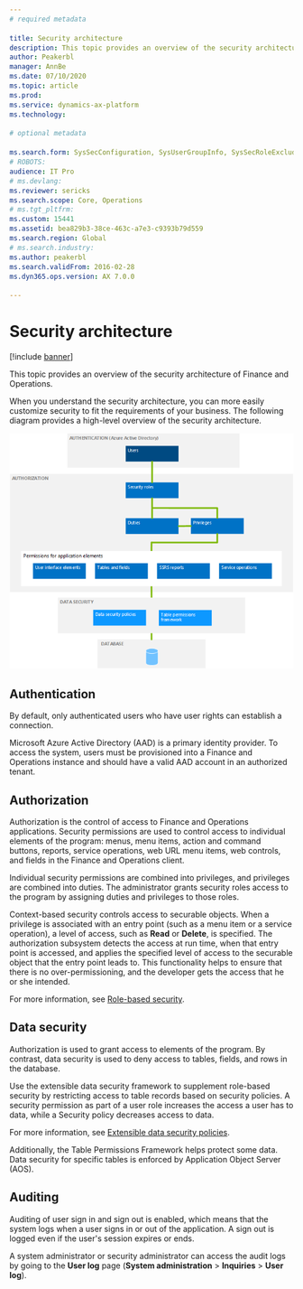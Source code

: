 ```yaml
---
# required metadata

title: Security architecture
description: This topic provides an overview of the security architecture of Finance and Operations.
author: Peakerbl
manager: AnnBe
ms.date: 07/10/2020
ms.topic: article
ms.prod: 
ms.service: dynamics-ax-platform
ms.technology: 

# optional metadata

ms.search.form: SysSecConfiguration, SysUserGroupInfo, SysSecRoleExcludeUsers
# ROBOTS: 
audience: IT Pro
# ms.devlang: 
ms.reviewer: sericks
ms.search.scope: Core, Operations
# ms.tgt_pltfrm: 
ms.custom: 15441
ms.assetid: bea829b3-38ce-463c-a7e3-c9393b79d559
ms.search.region: Global
# ms.search.industry: 
ms.author: peakerbl
ms.search.validFrom: 2016-02-28
ms.dyn365.ops.version: AX 7.0.0

---
```


# Security architecture
[!include [banner](../includes/banner.md)]

This topic provides an overview of the security architecture of Finance and Operations.

When you understand the security architecture, you can more easily customize security to fit the requirements of your business. The following diagram provides a high-level overview of the security architecture. 

[![Diagram showing overview of security architecture](./media/security-architecture.png)](./media/security-architecture.png)

## Authentication
By default, only authenticated users who have user rights can establish a connection. 

Microsoft Azure Active Directory (AAD) is a primary identity provider. To access the system, users must be provisioned into a Finance and Operations instance and should have a valid AAD account in an authorized tenant.

## Authorization
Authorization is the control of access to Finance and Operations applications. Security permissions are used to control access to individual elements of the program: menus, menu items, action and command buttons, reports, service operations, web URL menu items, web controls, and fields in the Finance and Operations client. 

Individual security permissions are combined into privileges, and privileges are combined into duties. The administrator grants security roles access to the program by assigning duties and privileges to those roles. 

Context-based security controls access to securable objects. When a privilege is associated with an entry point (such as a menu item or a service operation), a level of access, such as **Read** or **Delete**, is specified. The authorization subsystem detects the access at run time, when that entry point is accessed, and applies the specified level of access to the securable object that the entry point leads to. This functionality helps to ensure that there is no over-permissioning, and the developer gets the access that he or she intended. 

For more information, see [Role-based security](role-based-security.md).

## Data security
Authorization is used to grant access to elements of the program. By contrast, data security is used to deny access to tables, fields, and rows in the database.

Use the extensible data security framework to supplement role-based security by restricting access to table records based on security policies. A security permission as part of a user role increases the access a user has to data, while a Security policy decreases access to data.

For more information, see [Extensible data security policies](extensible-data-security-policies.md).

Additionally, the Table Permissions Framework helps protect some data. Data security for specific tables is enforced by Application Object Server (AOS).

## Auditing
Auditing of user sign in and sign out is enabled, which means that the system logs when a user signs in or out of the application. A sign out is logged even if the user's session expires or ends.

A system administrator or security administrator can access the audit logs by going to  the **User log** page (**System administration** > **Inquiries** > **User log**).
